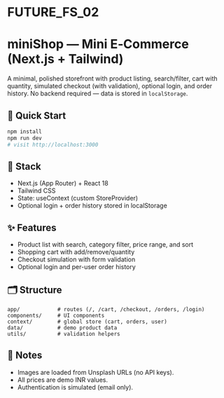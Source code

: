 # FUTURE_FS_02

# miniShop — Mini E‑Commerce (Next.js + Tailwind)

A minimal, polished storefront with product listing, search/filter, cart with quantity, simulated checkout (with validation), optional login, and order history. No backend required — data is stored in `localStorage`.

## 🚀 Quick Start

```bash
npm install
npm run dev
# visit http://localhost:3000
```

## 🧰 Stack

- Next.js (App Router) + React 18
- Tailwind CSS
- State: useContext (custom StoreProvider)
- Optional login + order history stored in localStorage

## ✨ Features

- Product list with search, category filter, price range, and sort
- Shopping cart with add/remove/quantity
- Checkout simulation with form validation
- Optional login and per-user order history

## 🗂 Structure

```
app/            # routes (/, /cart, /checkout, /orders, /login)
components/     # UI components
context/        # global store (cart, orders, user)
data/           # demo product data
utils/          # validation helpers
```

## 🔧 Notes

- Images are loaded from Unsplash URLs (no API keys).
- All prices are demo INR values.
- Authentication is simulated (email only).

